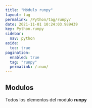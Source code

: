 ```yaml
---
title: "Módulo runpy"
layout: tag
permalink: /Python/tag/runpy/
date: 2021-11-01 10:24:03.989439
key: Python.runpy
sidebar: 
  nav: python
aside: 
  toc: true
pagination: 
  enabled: true
  tag: "runpy"
  permalink: /:num/
---
```


<h2>Modulos</h2>
Todos los elementos del modulo <strong>runpy</strong>
